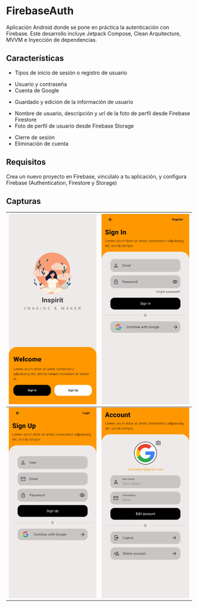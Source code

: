 # FirebaseAuth

Aplicación Android donde se pone en práctica la autenticación con Firebase. Este desarrollo
incluye Jetpack Compose, Clean Arquitecture, MVVM e Inyección de dependencias.

## Características

* Tipos de inicio de sesión o registro de usuario

- Usuario y contraseña
- Cuenta de Google

* Guardado y edición de la información de usuario

- Nombre de usuario, descripción y url de la foto de perfil desde Firebase Firestore
- Foto de perfil de usuario desde Firebase Storage

* Cierre de sesión
* Eliminación de cuenta

## Requisitos

Crea un nuevo proyecto en Firebase, vincúlalo a tu aplicación, y configura Firebase
\(Authentication, Firestore y Storage\)

## Capturas

| ![](/screenshot/screenshot_1.jpg) | ![](/screenshot/screenshot_2.jpg) |
|-----------------------------------|-----------------------------------|
| ![](/screenshot/screenshot_3.jpg) | ![](/screenshot/screenshot_4.jpg) |